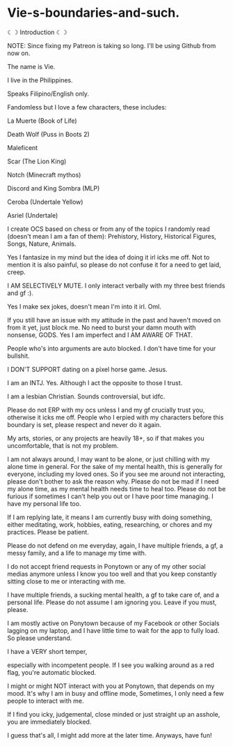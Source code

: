 # Vie-s-boundaries-and-such.
☾︎☽︎  Introduction  ☾︎☽︎

NOTE: Since fixing my Patreon is taking so long. I'll be using Github from now on.

The name is Vie.

I live in the Philippines.

Speaks Filipino/English only.

Fandomless but I love a few characters, these includes:

La Muerte (Book of Life)

Death Wolf (Puss in Boots 2)

Maleficent

Scar (The Lion King)

Notch (Minecraft mythos)

Discord and King Sombra (MLP)

Ceroba (Undertale Yellow)

Asriel (Undertale)

I create OCS based on chess or from any of the topics I randomly read (doesn't mean I am a fan of them): Prehistory, History, Historical Figures, Songs, Nature, Animals.

Yes I fantasize in my mind but the idea of doing it irl icks me off. Not to mention it is also painful, so please do not confuse it for a need to get laid, creep.

I AM SELECTIVELY MUTE. I only interact verbally with my three best friends and gf :).

Yes I make sex jokes, doesn't mean I'm into it irl. Oml.

If you still have an issue with my attitude in the past and haven't moved on from it yet, just block me. No need to burst your damn mouth with nonsense, GODS. Yes I am imperfect and I AM AWARE OF THAT.

People who's into arguments are auto blocked. I don't have time for your bullshit.

I DON'T SUPPORT dating on a pixel horse game. Jesus.

I am an INTJ. Yes. Although I act the opposite to those I trust.

I am a lesbian Christian. Sounds controversial, but idfc.

Please do not ERP with my ocs unless I and my gf crucially trust you, otherwise it icks me off. People who I erpied with my characters before this boundary is set, please respect and never do it again.

My arts, stories, or any projects are heavily 18+, so if that makes you uncomfortable, that is not my problem.

I am not always around, I may want to be alone, or just chilling with my alone time in general. For the sake of my mental health, this is generally for everyone, including my loved ones. So if you see me around not interacting, please don't bother to ask the reason why. Please do not be mad if I need my alone time, as my mental health needs time to heal too. Please do not be furious if sometimes I can't help you out or I have poor time managing. I have my personal life too.

If I am replying late, it means I am currently busy with doing something, either meditating, work, hobbies, eating, researching, or chores and my practices. Please be patient.

Please do not defend on me everyday, again, I have multiple friends, a gf, a messy family, and a life to manage my time with.

I do not accept friend requests in Ponytown or any of my other social medias anymore unless I know you too well and that you keep constantly sitting close to me or interacting with me.

I have multiple friends, a sucking mental health, a gf to take care of, and a personal life. Please do not assume I am ignoring you. Leave if you must, please.

I am mostly active on Ponytown because of my Facebook or other Socials lagging on my laptop, and I have little time to wait for the app to fully load. So please understand.

I have a VERY short temper,

especially with incompetent people. If I see you walking around as a red flag, you're automatic blocked.

I might or might NOT interact with you at Ponytown, that depends on my mood. It's why I am in busy and offline mode, Sometimes, I only need a few people to interact with me.

If I find you icky, judgemental, close minded or just straight up an asshole, you are immediately blocked.

I guess that's all, I might add more at the later time. Anyways, have fun!
